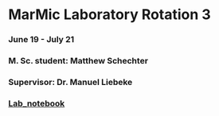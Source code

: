 # MarMic Laboratory Rotation 3
### June 19 - July 21
### M. Sc. student: Matthew Schechter
### Supervisor: Dr. Manuel Liebeke

### [Lab_notebook](https://github.com/mschecht/MassSpec_labrotation/wiki/Lab_notebook)
